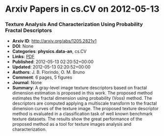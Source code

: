 # Arxiv Papers in cs.CV on 2012-05-13
### Texture Analysis And Characterization Using Probability Fractal Descriptors
- **Arxiv ID**: http://arxiv.org/abs/1205.2821v1
- **DOI**: None
- **Categories**: **physics.data-an**, cs.CV
- **Links**: [PDF](http://arxiv.org/pdf/1205.2821v1)
- **Published**: 2012-05-13 02:20:52+00:00
- **Updated**: 2012-05-13 02:20:52+00:00
- **Authors**: J. B. Florindo, O. M. Bruno
- **Comment**: 6 pages, 5 figures
- **Journal**: None
- **Summary**: A gray-level image texture descriptors based on fractal dimension estimation is proposed in this work. The proposed method estimates the fractal dimension using probability (Voss) method. The descriptors are computed applying a multiscale transform to the fractal dimension curves of the texture image. The proposed texture descriptor method is evaluated in a classification task of well known benchmark texture datasets. The results show the great performance of the proposed method as a tool for texture images analysis and characterization.



